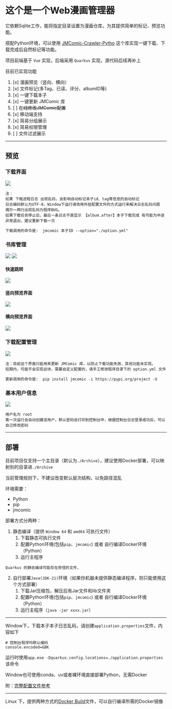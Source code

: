 # 这个是一个Web漫画管理器

它依赖Sqlite工作，能将指定目录设置为漫画仓库，为其提供简单的标记、预览功能。

搭配Python环境，可以使用 [JMComic-Crawler-Pytho](https://github.com/hect0x7/JMComic-Crawler-Python) 这个库实现一键下载、下载完成后自然标记等功能。

项目前端基于 `Vue` 实现，后端采用 `Quarkus` 实现，源代码后续再补上

目前已实现功能
1. [x] 漫画预览（竖向、横向）
2. [x] 文件标记(多Tag、已读、评分、albumID等)
2. [x] 一键下载本子
3. [x] 一键更新 JMComic 库
4. [ ] ~~在线修改JMComic配置~~
5. [x] 移动端支持
6. [x] 简易分组展示
7. [x] 简易权限管理
8. [ ] 文件过滤展示

---

## 预览
### 下载界面
![](./img/d1.jpg)
```
注：
如果 下载进程日志 出现乱码，会影响自动标记本子id、tag等信息的自动标记
日志编码默认为UTF-8，Window下运行请改用外挂配置文件的方式运行来解决日志乱码问题
偶尔一两行出现乱码为程序BUG。
如果下载任务停止后，最后一条日志不是显示 【album.after】本子下载完成 有可能为中途异常退出，建议重新下载一次

下载调用的命令是:  jmcomic 本子ID --option="./option.yml"
```

### 书库管理
![](./img/L1.jpg)
![](./img/L2.jpg)
#### 快速跳转
![](./img/L3.jpg)
#### 竖向预览界面
![](./img/L4.jpg)
#### 横向预览界面
![](./img/L5.jpg)

### 下载配置管理
![](./img/C1.jpg)
```
注：目前这个界面只能用来更新 JMComic 库，以防止下载功能失效，其他功能未实现。
短期内，可能不会实现这块，需要自定义配置的，请手工修改程序目录下的 option.yml 文件

更新调用的命令是:  pip install jmcomic -i https://pypi.org/project -U
```

### 基本用户信息
![](./img/U1.jpg)
```
用户名为 root
第一次运行会自动创建该用户，默认密码会打印到控制台中，根据控制台日志登录成功后，可以自己修改密码
```
---

## 部署

目前项目仅支持一个主目录（默认为`./Archive`），建议使用Docker部署，可以映射别的目录进`./Archive`

当前管理规则下，不建议改变默认层次结构，以免路径混乱

环境需要：
  - Python
  - pip
  - jmcomic

部署方式分两种：
1. 静态编译（提供 `Window 64` 和 `amd64` 可执行文件）
   1. 下载静态可执行文件
   2. 配置Python环境(包括`pip`、`jmcomic`) 或者 自行编译Docker环境（Python）
   3. 运行主程序
```
Quarkus 的静态编译可能存在奇怪的文件，
```
2. 自行部署`Java(JDK-21)`环境（如果你机器未提供静态编译程序，则只能使用这个方式部署）
   1. 下载Jar压缩包，解压后有Jar文件和lib文件夹
   2. 配置Python环境(包括`pip`、`jmcomic`) 或者 自行编译Docker环境（Python）
   3. 运行主程序（`java -jar xxxx.jar`）

---
Window下，下载本子本子日志乱码，请创建`application.properties`文件，内容如下
```
# 控制台程序吗默认编码
console.encoded=GBK
```
运行时使用`app.exe -Dquarkus.config.locations=./application.properties`该命令

Window也可使用conda、uv或者裸环境直接部署Python，无需Docker

附：[完整配置文件参考](application.properties)

---
Linux 下，提供两种方式的[Docker Build](Docker)文件，可以自行编译所需的Docker镜像